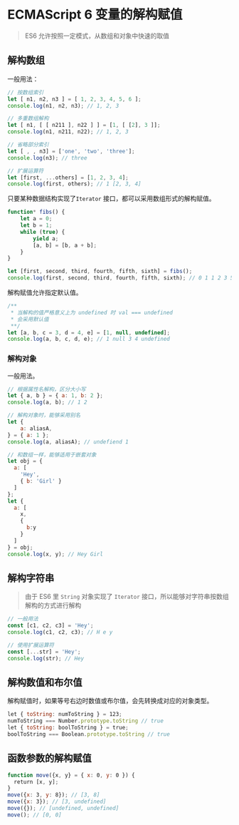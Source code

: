 # ECMAScript 6 变量的解构赋值

> ES6 允许按照一定模式，从数组和对象中快速的取值

## 解构数组

一般用法：

```js
// 按数组索引
let [ n1, n2, n3 ] = [ 1, 2, 3, 4, 5, 6 ];
console.log(n1, n2, n3); // 1, 2, 3

// 多重数组解构
let [ n1, [ [ n211 ], n22 ] ] = [1, [ [2], 3 ]];
console.log(n1, n211, n22); // 1, 2, 3

// 省略部分索引
let [ , , n3] = ['one', 'two', 'three'];
console.log(n3); // three

// 扩展运算符
let [first, ...others] = [1, 2, 3, 4];
console.log(first, others); // 1 [2, 3, 4]
```

只要某种数据结构实现了`Iterator` 接口，都可以采用数组形式的解构赋值。

```js
function* fibs() {
    let a = 0;
    let b = 1;
    while (true) {
        yield a;
        [a, b] = [b, a + b];
    }
}

let [first, second, third, fourth, fifth, sixth] = fibs();
console.log(first, second, third, fourth, fifth, sixth); // 0 1 1 2 3 5
```

解构赋值允许指定默认值。

```js
/**
 * 当解构的值严格意义上为 undefined 时 val === undefined
 * 会采用默认值
 **/
let [a, b, c = 3, d = 4, e] = [1, null, undefined];
console.log(a, b, c, d, e); // 1 null 3 4 undefined
```

### 

### 解构对象

一般用法。

```js
// 根据属性名解构，区分大小写
let { a, b } = { a: 1, b: 2 };
console.log(a, b); // 1 2

// 解构对象时，能够采用别名
let { 
    a: aliasA,
} = { a: 1 };
console.log(a, aliasA); // undefiend 1

// 和数组一样，能够适用于嵌套对象
let obj = {
  a: [
    'Hey',
    { b: 'Girl' }
  ]
};
let { 
  a: [
    x, 
    { 
      b:y 
    }
  ] 
} = obj;
console.log(x, y); // Hey Girl

```

## 

## 解构字符串

> 由于 ES6 里 `String` 对象实现了 `Iterator` 接口，所以能够对字符串按数组解构的方式进行解构

```js
// 一般用法 
const [c1, c2, c3] = 'Hey';
console.log(c1, c2, c3); // H e y

// 使用扩展运算符
const [...str] = 'Hey';
console.log(str); // Hey

```



## 解构数值和布尔值

解构赋值时，如果等号右边时数值或布尔值，会先转换成对应的对象类型。

```js
let { toString: numToString } = 123;
numToString === Number.prototype.toString // true
let { toString: boolToString } = true;
boolToString === Boolean.prototype.toString // true

```



## 函数参数的解构赋值

```js
function move({x, y} = { x: 0, y: 0 }) {
  return [x, y];
}
move({x: 3, y: 8}); // [3, 8]
move({x: 3}); // [3, undefined]
move({}); // [undefined, undefined]
move(); // [0, 0]

```



